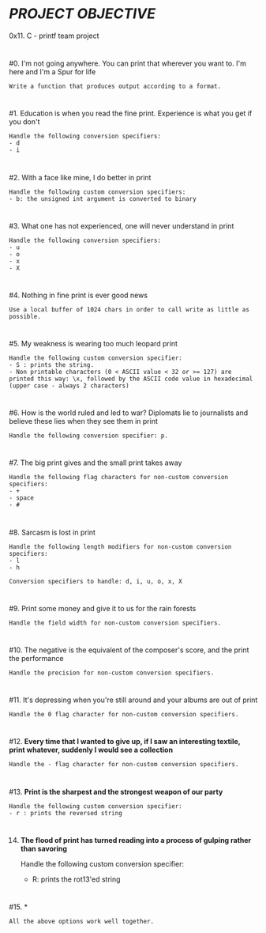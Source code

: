 # ***PROJECT OBJECTIVE***
0x11. C - printf team project
#
#0. I'm not going anywhere. You can print that wherever you want to. I'm here and I'm a Spur for life


	Write a function that produces output according to a format.
#
#1. Education is when you read the fine print. Experience is what you get if you don't                                                                          


	Handle the following conversion specifiers:
	- d
	- i
#
#2. With a face like mine, I do better in print


	Handle the following custom conversion specifiers:
	- b: the unsigned int argument is converted to binary
#
#3. What one has not experienced, one will never understand in print            


	Handle the following conversion specifiers:
	- u
	- o
	- x
	- X
#
#4. Nothing in fine print is ever good news


	Use a local buffer of 1024 chars in order to call write as little as possible.
#
#5. My weakness is wearing too much leopard print


	Handle the following custom conversion specifier:
	- S : prints the string.
	- Non printable characters (0 < ASCII value < 32 or >= 127) are printed this way: \x, followed by the ASCII code value in hexadecimal (upper case - always 2 characters)
#
#6. How is the world ruled and led to war? Diplomats lie to journalists and believe these lies when they see them in print


	Handle the following conversion specifier: p.
#
#7. The big print gives and the small print takes away


	Handle the following flag characters for non-custom conversion specifiers:
	- +
	- space
	- #

#
#8. Sarcasm is lost in print


	Handle the following length modifiers for non-custom conversion specifiers:
	- l
	- h

	Conversion specifiers to handle: d, i, u, o, x, X
#
#9. Print some money and give it to us for the rain forests


	Handle the field width for non-custom conversion specifiers.
#
#10. The negative is the equivalent of the composer's score, and the print the performance


	Handle the precision for non-custom conversion specifiers.
#
#11. It's depressing when you're still around and your albums are out of print


	Handle the 0 flag character for non-custom conversion specifiers.
#
#12. **Every time that I wanted to give up, if I saw an interesting textile, print whatever, suddenly I would see a collection**


	Handle the - flag character for non-custom conversion specifiers.
#
#13. **Print is the sharpest and the strongest weapon of our party**


	Handle the following custom conversion specifier:
	- r : prints the reversed string
#
14. **The flood of print has turned reading into a process of gulping rather than savoring**


	Handle the following custom conversion specifier:
	- R: prints the rot13'ed string
#
#15. *


	All the above options work well together.
#
